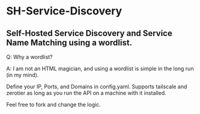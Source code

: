 # SH-Service-Discovery

## Self-Hosted Service Discovery and Service Name Matching using a wordlist.

Q: Why a wordlist?

A: I am not an HTML magician, and using a wordlist is simple in the long run (in my mind).

Define your IP, Ports, and Domains in config.yaml. Supports tailscale and zerotier as long as you run the API on a machine with it installed.

Feel free to fork and change the logic.
